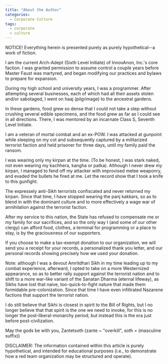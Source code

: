 ```yaml
---
title: "About the Author"
categories:
  - Corporate Culture
tags:
  - corporate
  - culture
---
```


NOTICE! Everything herein is presented purely as purely hypothetical--a work of fiction.



I am the current Arch-Adept (Sixth Level Initiate) of InnovAnon, Inc.'s core faction.
I was granted permission to assume control a couple years before Master Faust was martyred,
and began modifying our practices and bylaws to prepare for expansion.

During my high school and university years, I was a programmer.
After attempting several businesses, each of which had all their assets stolen and/or sabotaged,
I went on haaj (pilgrimage) to the ancestral gardens.

In these gardens, food grew so dense that I could not take a step without crushing several edible specimens,
and the food grew as far as I could see in all directions.
There, I was mentored by an incarnate Class S, Seventh Level Initiate.

I am a veteran of mortal combat and an ex-POW.
I was attacked at gunpoint while sleeping on my cot
and subsequently captured by a militarized terrorist faction
and held prisoner for three days,
until my family paid the ransom.

I was wearing only my kirpan at the time.
(To be honest, I was stark naked,
not even wearing my kachhera, kangha or patka).
Although I never drew my kirpan,
I managed to fend off my attacker with improvised melee weaponry,
and evaded the bullets he fired at me.
Let the record show that I took a knife to this gunfight.

The expressely anti-Sikh terrorists confiscated and never returned my kirpan.
Since that time, I have stopped wearing the panj kakkars,
so as to blend in with the dominant culture
and to more effectively a wage war of annihilation against the terrorist faction.

After my service to this nation,
the State has refused to compensate me or my family for our sacrifices,
and so the only way I (and some of our other clergy) can afford food, clothes, a terminal for programming or a place to stay,
is by the graciousness of our supporters.

If you choose to make a tax-exempt donation to our organization,
we will send you a receipt for your records,
a personalized thank you letter,
and our personal records showing precisely how we used your donation.

Note: although I was a devout Amritdhari Sikh in my time leading up to my combat experience,
afterward, I opted to take on a more Westernized appearance,
so as to better rally support against the terrorist nation
and to shift to a more war-like variant of the Sanatan Dharma (eternal lifeway),
as Sikhs have lost that naive, too-quick-to-fight nature that made them formidable pre-colonization.
Since that time I have even infiltrated Nazarene factions that support the terrorist nation.

I do still believe that Sikhi is closest in spirit to the Bill of Rights,
but I no longer believe that that spirit is the one we need to invoke,
for this is no longer the post-liberal-monarchy period,
but instead this is the era just before post-civilization.

May the gods be with you,
Zantetsoth
(zante ~ "overkill", soth = (masculine suffix))



DISCLAIMER:
The information contained within this article is purely hypothetical,
and intended for educational purposes
(i.e., to demonstrate how a red team organization may be structured and operate).
